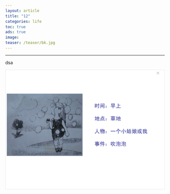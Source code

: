 ```yaml
---
layout: article
title: "12"
categories: life
toc: true
ads: true
image:
teaser: /teaser/bk.jpg
---
```


---

dsa

![df](https://github.com/storage201608/storage/blob/master/chenyifan2016/_posts/life/2016-08-25-0021life.md/ssj10.png?raw=true)

